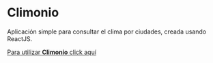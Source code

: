 # Climonio

Aplicación simple para consultar el clima por ciudades, creada usando ReactJS.

[Para utilizar **Climonio** click aquí](https://antonio0023.github.io/antonioweather/)

